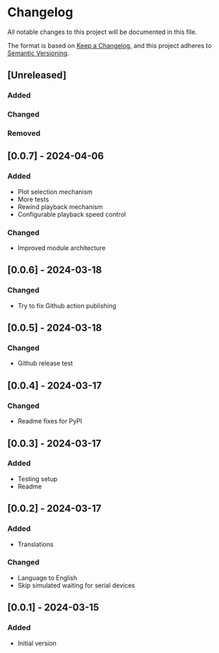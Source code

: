 # Changelog

All notable changes to this project will be documented in this file.

The format is based on [Keep a Changelog](https://keepachangelog.com/en/1.1.0/),
and this project adheres to [Semantic Versioning](https://semver.org/spec/v2.0.0.html).

## [Unreleased]

### Added

### Changed

### Removed

## [0.0.7] - 2024-04-06

### Added
- Plot selection mechanism
- More tests
- Rewind playback mechanism
- Configurable playback speed control

### Changed
- Improved module architecture

## [0.0.6] - 2024-03-18

### Changed
- Try to fix Github action publishing

## [0.0.5] - 2024-03-18

### Changed
- Github release test

## [0.0.4] - 2024-03-17

### Changed
- Readme fixes for PyPI

## [0.0.3] - 2024-03-17

### Added
- Testing setup
- Readme

## [0.0.2] - 2024-03-17

### Added
- Translations

### Changed
- Language to English
- Skip simulated waiting for serial devices

## [0.0.1] - 2024-03-15

### Added
- Initial version
